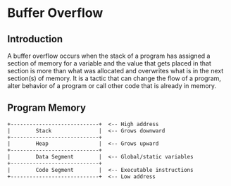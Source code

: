 # Buffer Overflow

## Introduction

A buffer overflow occurs when the stack of a program has assigned a section of memory for a variable and the value that gets placed in that section is more than what was allocated and overwrites what is in the next section(s) of memory. It is a tactic that can change the flow of a program, alter behavior of a program or call other code that is already in memory.

## Program Memory

```txt
+----------------------------+  <-- High address
|        Stack               |  <-- Grows downward
+----------------------------+
|        Heap                |  <-- Grows upward
+----------------------------+
|        Data Segment        |  <-- Global/static variables
+----------------------------+
|        Code Segment        |  <-- Executable instructions
+----------------------------+  <-- Low address
```
